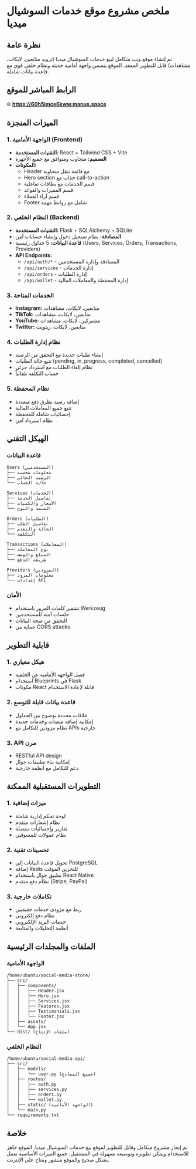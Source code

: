 # ملخص مشروع موقع خدمات السوشيال ميديا

## نظرة عامة
تم إنشاء موقع ويب متكامل لبيع خدمات السوشيال ميديا (تزويد متابعين، لايكات، مشاهدات) قابل للتطوير المعقد. الموقع يتضمن واجهة أمامية حديثة ونظام خلفي قوي مع قاعدة بيانات شاملة.

## الرابط المباشر للموقع
🌐 **https://60h5imce6kww.manus.space**

## الميزات المنجزة

### 1. الواجهة الأمامية (Frontend)
- **التقنيات المستخدمة:** React + Tailwind CSS + Vite
- **التصميم:** متجاوب ومتوافق مع جميع الأجهزة
- **المكونات:**
  - Header مع قائمة تنقل متجاوبة
  - Hero section جذاب مع call-to-action
  - قسم الخدمات مع بطاقات تفاعلية
  - قسم المميزات والفوائد
  - قسم آراء العملاء
  - Footer شامل مع روابط مهمة

### 2. النظام الخلفي (Backend)
- **التقنيات المستخدمة:** Flask + SQLAlchemy + SQLite
- **المصادقة:** نظام تسجيل دخول وإنشاء حسابات آمن
- **قاعدة البيانات:** 5 جداول رئيسية (Users, Services, Orders, Transactions, Providers)
- **API Endpoints:**
  - `/api/auth/*` - المصادقة وإدارة المستخدمين
  - `/api/services` - إدارة الخدمات
  - `/api/orders` - إدارة الطلبات
  - `/api/wallet` - إدارة المحفظة والمعاملات المالية

### 3. الخدمات المتاحة
- **Instagram:** متابعين، لايكات، مشاهدات
- **TikTok:** متابعين، لايكات، مشاهدات
- **YouTube:** مشتركين، لايكات، مشاهدات
- **Twitter:** متابعين، لايكات، ريتويت

### 4. نظام إدارة الطلبات
- إنشاء طلبات جديدة مع التحقق من الرصيد
- تتبع حالة الطلبات (pending, in_progress, completed, cancelled)
- نظام إلغاء الطلبات مع استرداد جزئي
- حساب التكلفة تلقائياً

### 5. نظام المحفظة
- إضافة رصيد بطرق دفع متعددة
- تتبع جميع المعاملات المالية
- إحصائيات شاملة للمحفظة
- نظام استرداد آمن

## الهيكل التقني

### قاعدة البيانات
```
Users (المستخدمين)
├── معلومات شخصية
├── الرصيد الحالي
└── حالة الحساب

Services (الخدمات)
├── تفاصيل الخدمة
├── الأسعار والكميات
└── المنصة والنوع

Orders (الطلبات)
├── تفاصيل الطلب
├── الحالة والتقدم
└── التكلفة

Transactions (المعاملات)
├── نوع المعاملة
├── المبلغ والوصف
└── طريقة الدفع

Providers (المزودين)
├── معلومات المزود
└── إعدادات API
```

### الأمان
- تشفير كلمات المرور باستخدام Werkzeug
- جلسات آمنة للمستخدمين
- التحقق من صحة البيانات
- حماية من CORS attacks

## قابلية التطوير

### 1. هيكل معياري
- فصل الواجهة الأمامية عن الخلفية
- استخدام Blueprints في Flask
- مكونات React قابلة لإعادة الاستخدام

### 2. قاعدة بيانات قابلة للتوسع
- علاقات محددة بوضوح بين الجداول
- إمكانية إضافة منصات وخدمات جديدة
- نظام مزودين للتكامل مع APIs خارجية

### 3. API مرن
- RESTful API design
- إمكانية بناء تطبيقات جوال
- دعم للتكامل مع أنظمة خارجية

## التطويرات المستقبلية الممكنة

### 1. ميزات إضافية
- لوحة تحكم إدارية شاملة
- نظام إشعارات متقدم
- تقارير وإحصائيات مفصلة
- نظام عمولات للمسوقين

### 2. تحسينات تقنية
- تحويل قاعدة البيانات إلى PostgreSQL
- إضافة Redis للتخزين المؤقت
- تطبيق جوال باستخدام React Native
- نظام دفع متقدم (Stripe, PayPal)

### 3. تكاملات خارجية
- ربط مع مزودي خدمات حقيقيين
- نظام دفع إلكتروني
- خدمات البريد الإلكتروني
- أنظمة التحليلات والمتابعة

## الملفات والمجلدات الرئيسية

### الواجهة الأمامية
```
/home/ubuntu/social-media-store/
├── src/
│   ├── components/
│   │   ├── Header.jsx
│   │   ├── Hero.jsx
│   │   ├── Services.jsx
│   │   ├── Features.jsx
│   │   ├── Testimonials.jsx
│   │   └── Footer.jsx
│   ├── assets/
│   └── App.jsx
└── dist/ (ملفات الإنتاج)
```

### النظام الخلفي
```
/home/ubuntu/social-media-api/
├── src/
│   ├── models/
│   │   └── user.py (جميع النماذج)
│   ├── routes/
│   │   ├── auth.py
│   │   ├── services.py
│   │   ├── orders.py
│   │   └── wallet.py
│   ├── static/ (الواجهة الأمامية)
│   └── main.py
└── requirements.txt
```

## خلاصة
تم إنجاز مشروع متكامل وقابل للتطوير لموقع بيع خدمات السوشيال ميديا. الموقع جاهز للاستخدام ويمكن تطويره وتوسيعه بسهولة في المستقبل. جميع الميزات الأساسية تعمل بشكل صحيح والموقع منشور ومتاح على الإنترنت.

